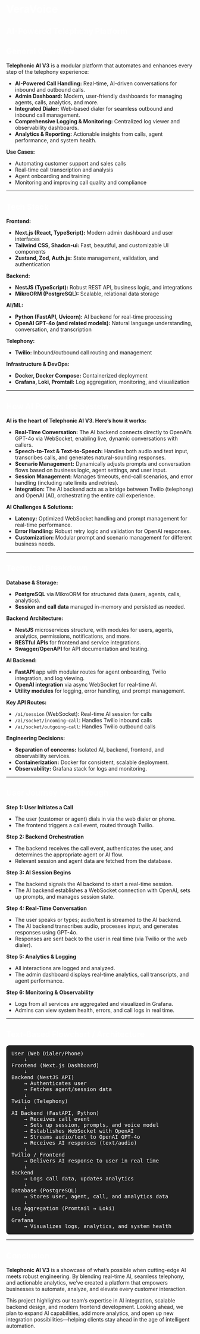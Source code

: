 <h1 style="color: white;">VeraVoice</h1>
<h2 style="color: white;">AI-Powered Telephony Platform</h2>

<h2 style="color: white;">General Overview</h2>

<strong>Telephonic AI V3</strong> is a modular platform that automates and enhances every step of the telephony experience:

- <strong>AI-Powered Call Handling:</strong> Real-time, AI-driven conversations for inbound and outbound calls.
- <strong>Admin Dashboard:</strong> Modern, user-friendly dashboards for managing agents, calls, analytics, and more.
- <strong>Integrated Dialer:</strong> Web-based dialer for seamless outbound and inbound call management.
- <strong>Comprehensive Logging & Monitoring:</strong> Centralized log viewer and observability dashboards.
- <strong>Analytics & Reporting:</strong> Actionable insights from calls, agent performance, and system health.

<strong>Use Cases:</strong>
- Automating customer support and sales calls
- Real-time call transcription and analysis
- Agent onboarding and training
- Monitoring and improving call quality and compliance

<hr>

<h2 style="color: white;">Tech Stack</h2>

<strong>Frontend:</strong>
- <strong>Next.js (React, TypeScript):</strong> Modern admin dashboard and user interfaces
- <strong>Tailwind CSS, Shadcn-ui:</strong> Fast, beautiful, and customizable UI components
- <strong>Zustand, Zod, Auth.js:</strong> State management, validation, and authentication

<strong>Backend:</strong>
- <strong>NestJS (TypeScript):</strong> Robust REST API, business logic, and integrations
- <strong>MikroORM (PostgreSQL):</strong> Scalable, relational data storage

<strong>AI/ML:</strong>
- <strong>Python (FastAPI, Uvicorn):</strong> AI backend for real-time processing
- <strong>OpenAI GPT-4o (and related models):</strong> Natural language understanding, conversation, and transcription

<strong>Telephony:</strong>
- <strong>Twilio:</strong> Inbound/outbound call routing and management

<strong>Infrastructure & DevOps:</strong>
- <strong>Docker, Docker Compose:</strong> Containerized deployment
- <strong>Grafana, Loki, Promtail:</strong> Log aggregation, monitoring, and visualization

<hr>

<h2 style="color: white;">How AI Powers the System</h2>

<strong>AI is the heart of Telephonic AI V3. Here’s how it works:</strong>

- <strong>Real-Time Conversation:</strong> The AI backend connects directly to OpenAI’s GPT-4o via WebSocket, enabling live, dynamic conversations with callers.
- <strong>Speech-to-Text & Text-to-Speech:</strong> Handles both audio and text input, transcribes calls, and generates natural-sounding responses.
- <strong>Scenario Management:</strong> Dynamically adjusts prompts and conversation flows based on business logic, agent settings, and user input.
- <strong>Session Management:</strong> Manages timeouts, end-call scenarios, and error handling (including rate limits and retries).
- <strong>Integration:</strong> The AI backend acts as a bridge between Twilio (telephony) and OpenAI (AI), orchestrating the entire call experience.

<strong>AI Challenges & Solutions:</strong>
- <strong>Latency:</strong> Optimized WebSocket handling and prompt management for real-time performance.
- <strong>Error Handling:</strong> Robust retry logic and validation for OpenAI responses.
- <strong>Customization:</strong> Modular prompt and scenario management for different business needs.

<hr>

<h2 style="color: white;">Technical Breakdown</h2>

<strong>Database & Storage:</strong>
- <strong>PostgreSQL</strong> via MikroORM for structured data (users, agents, calls, analytics).
- <strong>Session and call data</strong> managed in-memory and persisted as needed.

<strong>Backend Architecture:</strong>
- <strong>NestJS</strong> microservices structure, with modules for users, agents, analytics, permissions, notifications, and more.
- <strong>RESTful APIs</strong> for frontend and service integrations.
- <strong>Swagger/OpenAPI</strong> for API documentation and testing.

<strong>AI Backend:</strong>
- <strong>FastAPI</strong> app with modular routes for agent onboarding, Twilio integration, and log viewing.
- <strong>OpenAI integration</strong> via async WebSocket for real-time AI.
- <strong>Utility modules</strong> for logging, error handling, and prompt management.

<strong>Key API Routes:</strong>
- <code>/ai/session</code> (WebSocket): Real-time AI session for calls
- <code>/ai/socket/incoming-call</code>: Handles Twilio inbound calls
- <code>/ai/socket/outgoing-call</code>: Handles Twilio outbound calls

<strong>Engineering Decisions:</strong>
- <strong>Separation of concerns:</strong> Isolated AI, backend, frontend, and observability services.
- <strong>Containerization:</strong> Docker for consistent, scalable deployment.
- <strong>Observability:</strong> Grafana stack for logs and monitoring.

<hr>

<h2 style="color: white;">User Journey Walkthrough</h2>

<strong>Step 1: User Initiates a Call</strong>
- The user (customer or agent) dials in via the web dialer or phone.
- The frontend triggers a call event, routed through Twilio.

<strong>Step 2: Backend Orchestration</strong>
- The backend receives the call event, authenticates the user, and determines the appropriate agent or AI flow.
- Relevant session and agent data are fetched from the database.

<strong>Step 3: AI Session Begins</strong>
- The backend signals the AI backend to start a real-time session.
- The AI backend establishes a WebSocket connection with OpenAI, sets up prompts, and manages session state.

<strong>Step 4: Real-Time Conversation</strong>
- The user speaks or types; audio/text is streamed to the AI backend.
- The AI backend transcribes audio, processes input, and generates responses using GPT-4o.
- Responses are sent back to the user in real time (via Twilio or the web dialer).

<strong>Step 5: Analytics & Logging</strong>
- All interactions are logged and analyzed.
- The admin dashboard displays real-time analytics, call transcripts, and agent performance.

<strong>Step 6: Monitoring & Observability</strong>
- Logs from all services are aggregated and visualized in Grafana.
- Admins can view system health, errors, and call logs in real time.

<hr>

<h2 style="color: white;">Text-Based Flowchart / Architecture</h2>

<pre style="color: white; background: #222; padding: 1em; border-radius: 8px;">
User (Web Dialer/Phone)
    ↓
Frontend (Next.js Dashboard)
    ↓
Backend (NestJS API)
    → Authenticates user
    → Fetches agent/session data
    ↓
Twilio (Telephony)
    ↓
AI Backend (FastAPI, Python)
    → Receives call event
    → Sets up session, prompts, and voice model
    → Establishes WebSocket with OpenAI
    ↔ Streams audio/text to OpenAI GPT-4o
    ↔ Receives AI responses (text/audio)
    ↓
Twilio / Frontend
    → Delivers AI response to user in real time
    ↓
Backend
    → Logs call data, updates analytics
    ↓
Database (PostgreSQL)
    → Stores user, agent, call, and analytics data
    ↓
Log Aggregation (Promtail → Loki)
    ↓
Grafana
    → Visualizes logs, analytics, and system health
</pre>

<hr>

<h2 style="color: white;">Conclusion</h2>

<strong>Telephonic AI V3</strong> is a showcase of what’s possible when cutting-edge AI meets robust engineering. By blending real-time AI, seamless telephony, and actionable analytics, we’ve created a platform that empowers businesses to automate, analyze, and elevate every customer interaction.

This project highlights our team’s expertise in AI integration, scalable backend design, and modern frontend development. Looking ahead, we plan to expand AI capabilities, add more analytics, and open up new integration possibilities—helping clients stay ahead in the age of intelligent automation.
